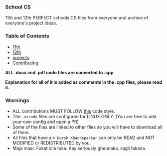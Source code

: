 ### School CS
11th and 12th PERFECT schools CS files from everyone and archive of everyone's project ideas.

### Table of Contents
- [11th](11/README.md)
- [12th](12/README.md)
- [projects](projects/)
- [Contributing](CONTRIBUTING.md)

**ALL .docx and .pdf code files are converted to .cpp**

**Explanation for all of it is added as comments in the .cpp files, please read it.**

### Warnings
- ALL contributions MUST FOLLOW [this](my-code-style.md) code style.
- The `.vscode` files are configured for LINUX ONLY. (You are free to add your own config and open a PR)
- Some of the files are linked to other files so you will have to download all of them.
- All files that have a `© Harsh Khandeparkar` can only be READ and NOT MODIFIED or REDISTRIBUTED by you.
- Maja maar. Fukat dila tuka. Kay seriously gheunaka, sagli fakana.
